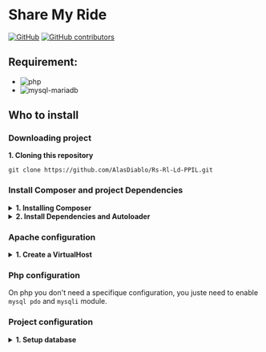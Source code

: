 # Share My Ride

[![GitHub](https://img.shields.io/github/license/AlasDiablo/Rs-Rl-Ld-PPIL?style=for-the-badge)](https://github.com/AlasDiablo/Rs-Rl-Ld-PPIL/blob/master/LICENSE)
[![GitHub contributors](https://img.shields.io/github/contributors-anon/AlasDiablo/Rs-Rl-Ld-PPIL?style=for-the-badge)](https://github.com/AlasDiablo/Rs-Rl-Ld-PPIL/graphs/contributors)

## Requirement:

- ![php](https://img.shields.io/badge/php-%5E7.3-blue)
- ![mysql-mariadb](https://img.shields.io/badge/MySQL-MariaDB-blue)

## Who to install

### Downloading project

<summary><b>1. Cloning this repository</b></summary>

```
git clone https://github.com/AlasDiablo/Rs-Rl-Ld-PPIL.git
```

### Install Composer and project Dependencies

<details><summary><b>1. Installing Composer</b></summary>
<ul><li>

A. Downloading Composer:
- Windows:
[Composer-Setup.exe](https://getcomposer.org/Composer-Setup.exe)    
- Ubuntu & other:
[Command-line installation](https://getcomposer.org/download/)
</li>
<li>
B. Chose php version (Windows only):<br>
<img src="https://raw.githubusercontent.com/AlasDiablo/Rs-Rl-Ld-PPIL/readme/readme-assets/compser.jpg" alt="composer-windows" width="400px"/>

</li></ul>
</details>

<details><summary><b>2. Install Dependencies and Autoloader</b></summary>
<ul><li>
A. Via make

```
project location $> make
```
</li>
<li>
B. Via composer directly

```
project location $> composer install
```
</li></ul>
</details>

### Apache configuration

<details><summary><b>1. Create a VirtualHost</b></summary>
<ul><li>

A. For the apache configuration you need to create a VirtualHost with the name of your choice.

</li><li>

B. This VirtualHost need to allow override this is needed by the `.htaccess` file.

</li><li>

C. Don't forget to enable `mod_write` on apache, the `.htaccess` file use this module for enable feature for slim(php framework for url rooting).

</li></ul>
</details>

### Php configuration

On php you don't need a specifique configuration, you juste need to enable `mysql pdo` and `mysqli` module.

### Project configuration

<details><summary><b>1. Setup database</b></summary>
<ul><li>

A. Import tables into the DBMS
- Import `sql/bdd.sql` (tables use for all interation on the application)
- Import `sql/ville_france.sql` (table containing all french city)

</li><li>

B. Create database config file
- Create a new folder into `src` named `conf`
- Create a new file into `src/conf` named `conf.ini`
- Add this content into it with the proper modification
```ini
# driver to use
driver=mysql
# DBMS ip or domain name
host=127.0.0.1
# DBMS port
port=3307
# Name of your database
database=test
# Username use with your DBMS
username=root
# Password linked to your Username
password=
```

</li></ul>
</details>
